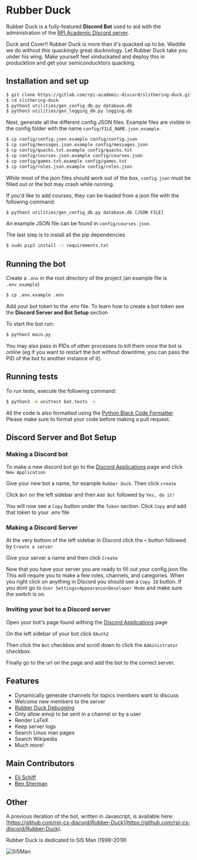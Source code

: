 Rubber Duck
======
Rubber Duck is a fully-featured **Discord Bot** used to aid with the administration of the [RPI Academic Discord server](https://rpi.chat/).

Duck and Cover!! Rubber Duck is more than it's quacked up to be. Waddle we do without this quackingly great ducknology. Let Rubber Duck take you under his wing. Make yourself feel vinduckated and deploy this in producktion and get your semiconducktors quacking.

## Installation and set up
```bash
$ git clone https://gitlab.com/rpi-academic-discord/slithering-duck.git
$ cd slithering-duck
$ python3 utilities/gen_config_db.py database.db
$ python3 utilities/gen_logging_db.py logging.db
```
Next, generate all the different config JSON files.  Example files are visible in the config folder with the name `config/FILE_NAME.json.example`.
```bash
$ cp config/config.json.example config/config.json
$ cp config/messages.json.example config/messages.json
$ cp config/quacks.txt.example config/quacks.txt
$ cp config/courses.json.example config/courses.json
$ cp config/games.txt.example config/games.txt
$ cp config/roles.json.example config/roles.json
```
While most of the json files should work out of the box, `config.json` must be filled out or the bot may crash while running.

If you'd like to add courses, they can be loaded from a json file with the following command:
```bash
$ python3 utilities/gen_config_db.py database.db [JSON FILE]
```
An example JSON file can be found in `config/courses.json`.

The last step is to install all the pip dependencies
```bash
$ sudo pip3 install -r requirements.txt
```

## Running the bot
Create a `.env` in the root directory of the project (an example file is `.env.example`)
```bash
$ cp .env.example .env
```
 Add your bot token to the .env file. To learn how to create a bot token see the **Discord Server and Bot Setup** section

 To start the bot run:
```bash
$ python3 main.py
```
You may also pass in PIDs of other processes to kill them once the bot is online (eg if you want to restart the bot without downtime, you can pass the PID of the bot to another instance of it).

## Running tests
To run tests, execute the following command:
```bash
$ python3 -m unittest bot.tests -v
```

All the code is also formatted using the [Python Black Code Formatter](https://pypi.org/project/black/). Please make sure to format your code before making a pull request.

## Discord Server and Bot Setup

### Making a Discord bot
To make a new discord bot go to the [Discord Applications](https://discordapp.com/developers/applications/) page and click `New Application`

Give your new bot a name, for example `Rubber Duck`. Then click `create`

Click `Bot` on the left sidebar and then `Add Bot` followed by `Yes, do it!`

You will now see a `Copy` button under the `Token` section. Click `Copy` and add that token to your .env file

### Making a Discord Server

At the very bottom of the left sidebar in Discord click the `+` button followed by `Create a server`

Give your server a name and then click `Create`

Now that you have your server you are ready to fill out your config.json file. This will require you to make a few roles, channels, and categories. When you right click on anything in Discord you should see a `Copy ID` button. If you dont go to `User Settings>Appearance>Developer Mode` and make sure the switch is on.

### Inviting your bot to a Discord server

Open your bot's page found withing the [Discord Applications](https://discordapp.com/developers/applications/) page

On the left sidebar of your bot click `OAuth2`

Then click the `Bot` checkbox and scroll down to click the `Administrator` checkbox.

Finally go to the url on the page and add the bot to the correct server.


## Features
- Dynamically generate channels for topics members want to discuss
- Welcome new members to the server
- [Rubber Duck Debugging](https://wikipedia.org/wiki/Rubber_duck_debugging)
- Only allow emoji to be sent in a channel or by a user
- Render LaTeX
- Keep server logs
- Search Linux man pages
- Search Wikipedia
- Much more!

## Main Contributors
* [Eli Schiff](https://github.com/elihschiff)
* [Ben Sherman](https://gitlab.com/benjaminrsherman)

## Other
A previous iteration of the bot, written in Javascript, is available here: [https://github.com/rpi-cs-discord/Rubber-Duck](https://github.com/rpi-cs-discord/Rubber-Duck).

Rubber Duck is dedicated to SIS Man (1998-2019)

![](https://imgur.com/oc2397H.gif "SISMan")
